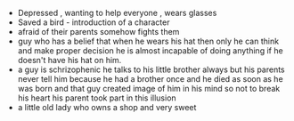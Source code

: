 - Depressed , wanting to help everyone , wears glasses
- Saved a bird - introduction of a character
- afraid of their parents somehow fights them
- guy who has a belief that when he wears his hat then only he can think and make proper decision he is almost incapable of doing anything if he doesn't have his hat on him.
- a guy is schrizophenic he talks to his little brother always but his parents never tell him because he had a brother once and he died as soon as he was born and that guy created image of him in his mind so not to break his heart his parent took part in this illusion
- a little old lady who owns a shop and very sweet